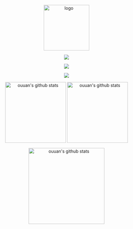 <p align="center">
  <a href="https://github.com/NidhoggDJoking" target="_blank">
    <img width="150" src="https://cdn.jsdelivr.net/gh/nidhoggdjoking/CDN@2.4/img/snoopy.png" alt="logo"/>
  </a>
</p>

<!--  <h1 align="center" style="color:#ff738b">Nidhogg·D·Joking</h1> -->

<p align="center">
  <img src="https://see.fontimg.com/api/renderfont4/j99Vy/eyJyIjoiZnMiLCJoIjo2NSwidyI6MTAwMCwiZnMiOjY1LCJmZ2MiOiIjRkZGRkZGIiwiYmdjIjoiIzM1M0Q0QiIsInQiOjF9/TmlkaG9nZ8K3RMK3Sm9raW5n/miraclefridaydemo.png"/>
</p>

<p align="center">
  <img src="https://count.getloli.com/get/@github.readme?theme=rule34"/>
</p>


<!--  <h3 align="center" >My Skill</h3> -->

<p align="center">
  <img src="https://skillicons.dev/icons?i=js,html,css,svelte,nodejs,vue,react,vscode,npm">
</p>

<!-- [![trophy](https://github-profile-trophy.vercel.app/?username=NidhoggDJoking)](https://github.com/NidhoggDJoking/NidhoggDJoking) -->

<p align="center">
  <img alt="ouuan's github stats" height='200' src="https://github-readme-stats.vercel.app/api?username=NidhoggDJoking&theme=tokyonight&hide_border=true&include_all_commits=false&count_private=false">
  <img alt="ouuan's github stats" height='200' src="https://github-readme-stats.vercel.app/api/top-langs/?username=NidhoggDJoking&theme=tokyonight&hide_border=true&include_all_commits=false&count_private=false&layout=compact">
</p>

<p align="center">
  <img alt="ouuan's github stats" height='250' src="https://github-readme-streak-stats.herokuapp.com/?user=NidhoggDJoking&theme=tokyonight&hide_border=true">
</p>
